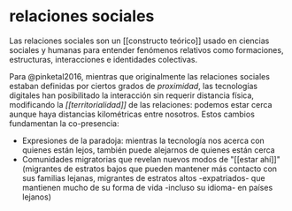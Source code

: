 # relaciones sociales
Las relaciones sociales son un [[constructo teórico]] usado en ciencias sociales y humanas para entender fenómenos relativos como formaciones, estructuras, interacciones e identidades colectivas.

Para @pinketal2016, mientras que originalmente las relaciones sociales estaban definidas por ciertos grados de *proximidad*, las tecnologías digitales han posibilitado la interacción sin requerir distancia física, modificando la *[[territorialidad]]* de las relaciones: podemos estar cerca aunque haya distancias kilométricas entre nosotros. Estos cambios fundamentan la co-presencia:

- Expresiones de la paradoja: mientras la tecnología nos acerca con quienes están lejos, también puede alejarnos de quienes están cerca
- Comunidades migratorias que revelan nuevos modos de "[[estar ahí]]" (migrantes de estratos bajos que pueden mantener más contacto con sus familias lejanas, migrantes de estratos altos -expatriados- que mantienen mucho de su forma de vida -incluso su idioma- en países lejanos)